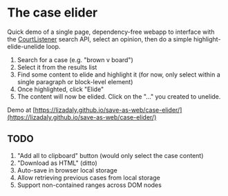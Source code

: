 # The case elider

Quick demo of a single page, dependency-free webapp to interface with the <a href="https://www.courtlistener.com/">CourtListener</a> search API, 
select an opinion, then do a simple highlight-elide-unelide loop.

1. Search for a case (e.g. "brown v board")
2. Select it from the results list
3. Find some content to elide and highlight it (for now, only select within a single paragraph or block-level element)
4. Once highlighted, click "Elide"
5. The content will now be elided. Click on the "..." you created to unelide.



Demo at [https://lizadaly.github.io/save-as-web/case-elider/](https://lizadaly.github.io/save-as-web/case-elider/)

## TODO 

1. "Add all to clipboard" button (would only select the case content)
1. "Download as HTML" (ditto)
1. Auto-save in browser local storage
1. Allow retrieving previous cases from local storage
1. Support non-contained ranges across DOM nodes
